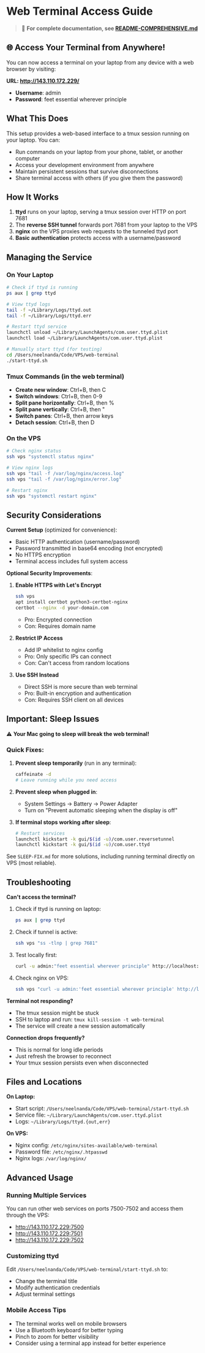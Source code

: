# Web Terminal Access Guide

> 📖 **For complete documentation, see [README-COMPREHENSIVE.md](README-COMPREHENSIVE.md)**

## 🌐 Access Your Terminal from Anywhere!

You can now access a terminal on your laptop from any device with a web browser by visiting:

**URL: http://143.110.172.229/**

- **Username**: admin
- **Password**: feet essential wherever principle

## What This Does

This setup provides a web-based interface to a tmux session running on your laptop. You can:
- Run commands on your laptop from your phone, tablet, or another computer
- Access your development environment from anywhere
- Maintain persistent sessions that survive disconnections
- Share terminal access with others (if you give them the password)

## How It Works

1. **ttyd** runs on your laptop, serving a tmux session over HTTP on port 7681
2. The **reverse SSH tunnel** forwards port 7681 from your laptop to the VPS
3. **nginx** on the VPS proxies web requests to the tunneled ttyd port
4. **Basic authentication** protects access with a username/password

## Managing the Service

### On Your Laptop

```bash
# Check if ttyd is running
ps aux | grep ttyd

# View ttyd logs
tail -f ~/Library/Logs/ttyd.out
tail -f ~/Library/Logs/ttyd.err

# Restart ttyd service
launchctl unload ~/Library/LaunchAgents/com.user.ttyd.plist
launchctl load ~/Library/LaunchAgents/com.user.ttyd.plist

# Manually start ttyd (for testing)
cd /Users/neelnanda/Code/VPS/web-terminal
./start-ttyd.sh
```

### Tmux Commands (in the web terminal)

- **Create new window**: Ctrl+B, then C
- **Switch windows**: Ctrl+B, then 0-9
- **Split pane horizontally**: Ctrl+B, then %
- **Split pane vertically**: Ctrl+B, then "
- **Switch panes**: Ctrl+B, then arrow keys
- **Detach session**: Ctrl+B, then D

### On the VPS

```bash
# Check nginx status
ssh vps "systemctl status nginx"

# View nginx logs
ssh vps "tail -f /var/log/nginx/access.log"
ssh vps "tail -f /var/log/nginx/error.log"

# Restart nginx
ssh vps "systemctl restart nginx"
```

## Security Considerations

**Current Setup** (optimized for convenience):
- Basic HTTP authentication (username/password)
- Password transmitted in base64 encoding (not encrypted)
- No HTTPS encryption
- Terminal access includes full system access

**Optional Security Improvements**:

1. **Enable HTTPS with Let's Encrypt**
   ```bash
   ssh vps
   apt install certbot python3-certbot-nginx
   certbot --nginx -d your-domain.com
   ```
   - Pro: Encrypted connection
   - Con: Requires domain name

2. **Restrict IP Access**
   - Add IP whitelist to nginx config
   - Pro: Only specific IPs can connect
   - Con: Can't access from random locations

3. **Use SSH Instead**
   - Direct SSH is more secure than web terminal
   - Pro: Built-in encryption and authentication
   - Con: Requires SSH client on all devices

## Important: Sleep Issues

⚠️ **Your Mac going to sleep will break the web terminal!**

### Quick Fixes:

1. **Prevent sleep temporarily** (run in any terminal):
   ```bash
   caffeinate -d
   # Leave running while you need access
   ```

2. **Prevent sleep when plugged in**:
   - System Settings → Battery → Power Adapter
   - Turn on "Prevent automatic sleeping when the display is off"

3. **If terminal stops working after sleep**:
   ```bash
   # Restart services
   launchctl kickstart -k gui/$(id -u)/com.user.reversetunnel
   launchctl kickstart -k gui/$(id -u)/com.user.ttyd
   ```

See `SLEEP-FIX.md` for more solutions, including running terminal directly on VPS (most reliable).

## Troubleshooting

**Can't access the terminal?**

1. Check if ttyd is running on laptop:
   ```bash
   ps aux | grep ttyd
   ```

2. Check if tunnel is active:
   ```bash
   ssh vps "ss -tlnp | grep 7681"
   ```

3. Test locally first:
   ```bash
   curl -u admin:"feet essential wherever principle" http://localhost:7681
   ```

4. Check nginx on VPS:
   ```bash
   ssh vps "curl -u admin:'feet essential wherever principle' http://localhost:7681"
   ```

**Terminal not responding?**
- The tmux session might be stuck
- SSH to laptop and run: `tmux kill-session -t web-terminal`
- The service will create a new session automatically

**Connection drops frequently?**
- This is normal for long idle periods
- Just refresh the browser to reconnect
- Your tmux session persists even when disconnected

## Files and Locations

**On Laptop:**
- Start script: `/Users/neelnanda/Code/VPS/web-terminal/start-ttyd.sh`
- Service file: `~/Library/LaunchAgents/com.user.ttyd.plist`
- Logs: `~/Library/Logs/ttyd.{out,err}`

**On VPS:**
- Nginx config: `/etc/nginx/sites-available/web-terminal`
- Password file: `/etc/nginx/.htpasswd`
- Nginx logs: `/var/log/nginx/`

## Advanced Usage

### Running Multiple Services

You can run other web services on ports 7500-7502 and access them through the VPS:
- http://143.110.172.229:7500
- http://143.110.172.229:7501
- http://143.110.172.229:7502

### Customizing ttyd

Edit `/Users/neelnanda/Code/VPS/web-terminal/start-ttyd.sh` to:
- Change the terminal title
- Modify authentication credentials
- Adjust terminal settings

### Mobile Access Tips

- The terminal works well on mobile browsers
- Use a Bluetooth keyboard for better typing
- Pinch to zoom for better visibility
- Consider using a terminal app instead for better experience